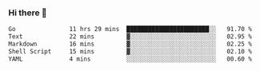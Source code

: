 ### Hi there 👋

<!--
**yeya24/yeya24** is a ✨ _special_ ✨ repository because its `README.md` (this file) appears on your GitHub profile.

Here are some ideas to get you started:

- 🔭 I’m currently working on ...
- 🌱 I’m currently learning ...
- 👯 I’m looking to collaborate on ...
- 🤔 I’m looking for help with ...
- 💬 Ask me about ...
- 📫 How to reach me: ...
- 😄 Pronouns: ...
- ⚡ Fun fact: ...
-->

<!--START_SECTION:waka-->

```txt
Go               11 hrs 29 mins  ███████████████████████░░   91.70 %
Text             22 mins         ▓░░░░░░░░░░░░░░░░░░░░░░░░   02.95 %
Markdown         16 mins         ▓░░░░░░░░░░░░░░░░░░░░░░░░   02.25 %
Shell Script     15 mins         ▓░░░░░░░░░░░░░░░░░░░░░░░░   02.10 %
YAML             4 mins          ░░░░░░░░░░░░░░░░░░░░░░░░░   00.60 %
```

<!--END_SECTION:waka-->
